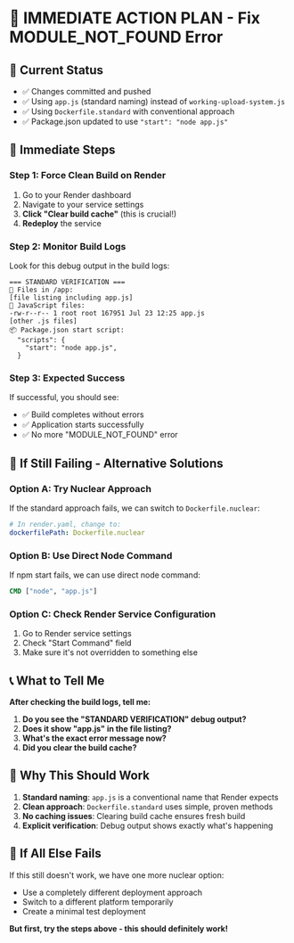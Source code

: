 # 🚨 IMMEDIATE ACTION PLAN - Fix MODULE_NOT_FOUND Error

## 🎯 **Current Status**
- ✅ Changes committed and pushed
- ✅ Using `app.js` (standard naming) instead of `working-upload-system.js`
- ✅ Using `Dockerfile.standard` with conventional approach
- ✅ Package.json updated to use `"start": "node app.js"`

## 🚀 **Immediate Steps**

### **Step 1: Force Clean Build on Render**
1. Go to your Render dashboard
2. Navigate to your service settings
3. **Click "Clear build cache"** (this is crucial!)
4. **Redeploy** the service

### **Step 2: Monitor Build Logs**
Look for this debug output in the build logs:
```
=== STANDARD VERIFICATION ===
📁 Files in /app:
[file listing including app.js]
📁 JavaScript files:
-rw-r--r-- 1 root root 167951 Jul 23 12:25 app.js
[other .js files]
📦 Package.json start script:
  "scripts": {
    "start": "node app.js",
  }
```

### **Step 3: Expected Success**
If successful, you should see:
- ✅ Build completes without errors
- ✅ Application starts successfully
- ✅ No more "MODULE_NOT_FOUND" error

## 🔧 **If Still Failing - Alternative Solutions**

### **Option A: Try Nuclear Approach**
If the standard approach fails, we can switch to `Dockerfile.nuclear`:
```yaml
# In render.yaml, change to:
dockerfilePath: Dockerfile.nuclear
```

### **Option B: Use Direct Node Command**
If npm start fails, we can use direct node command:
```dockerfile
CMD ["node", "app.js"]
```

### **Option C: Check Render Service Configuration**
1. Go to Render service settings
2. Check "Start Command" field
3. Make sure it's not overridden to something else

## 📞 **What to Tell Me**

**After checking the build logs, tell me:**

1. **Do you see the "STANDARD VERIFICATION" debug output?**
2. **Does it show "app.js" in the file listing?**
3. **What's the exact error message now?**
4. **Did you clear the build cache?**

## 🎯 **Why This Should Work**

1. **Standard naming**: `app.js` is a conventional name that Render expects
2. **Clean approach**: `Dockerfile.standard` uses simple, proven methods
3. **No caching issues**: Clearing build cache ensures fresh build
4. **Explicit verification**: Debug output shows exactly what's happening

## 🚨 **If All Else Fails**

If this still doesn't work, we have one more nuclear option:
- Use a completely different deployment approach
- Switch to a different platform temporarily
- Create a minimal test deployment

**But first, try the steps above - this should definitely work!** 